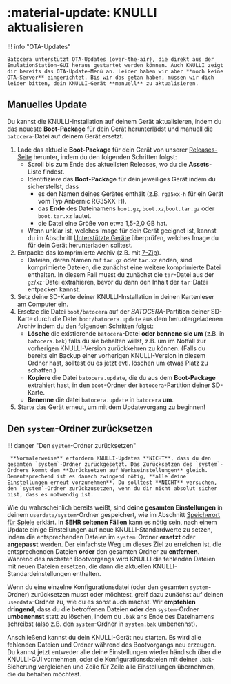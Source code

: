 #  :material-update: KNULLI aktualisieren

!!! info "OTA-Updates"

    Batocera unterstützt OTA-Updates (over-the-air), die direkt aus der EmulationStation-GUI heraus gestartet werden können. Auch KNULLI zeigt dir bereits das OTA-Update-Menü an. Leider haben wir aber **noch keine OTA-Server** eingerichtet. Bis wir das getan haben, müssen wir dich leider bitten, dein KNULLI-Gerät **manuell** zu aktualisieren.

## Manuelles Update

Du kannst die KNULLI-Installation auf deinem Gerät aktualisieren, indem du das neueste **Boot-Package** für dein Gerät herunterlädst und manuell die `batocera`-Datei auf deinem Gerät ersetzt.

1. Lade das aktuelle **Boot-Package** für dein Gerät von unserer [Releases-Seite](https://github.com/knulli-cfw/distribution/releases/latest) herunter, indem du den folgenden Schritten folgst:
    * Scroll bis zum Ende des aktuellsten Releases, wo du die **Assets**-Liste findest.
    * Identifiziere das **Boot-Package** für dein jeweiliges Gerät indem du sicherstellst, dass
        * es den Namen deines Gerätes enthält (z.B. `rg35xx-h` für ein Gerät vom Typ Anbernic RG35XX-H).
        * das **Ende** des Dateinamens `boot.gz`, `boot.xz`,`boot.tar.gz` oder `boot.tar.xz` lautet.
        * die Datei eine Größe von etwa 1,5-2,0 GB hat.
    * Wenn unklar ist, welches Image für dein Gerät geeignet ist, kannst du im Abschnitt [Unterstützte Geräte](../../devices) überprüfen, welches Image du für dein Gerät herunterladen solltest.
2. Entpacke das komprimierte Archiv (z.B. mit [7-Zip](https://7-zip.org/)).
    * Dateien, deren Namen mit `tar.gz` oder `tar.xz` enden, sind komprimierte Dateien, die zunächst eine weitere komprimierte Datei enthalten. In diesem Fall musst du zunächst die `tar`-Datei aus der `gz`/`xz`-Datei extrahieren, bevor du dann den Inhalt der `tar`-Datei entpacken kannst.
3. Setz deine SD-Karte deiner KNULLI-Installation in deinen Kartenleser am Computer ein.
4. Ersetze die Datei `boot/batocera` auf der *BATOCERA*-Partition deiner SD-Karte durch die Datei `boot/batocera.update` aus dem heruntergeladenen Archiv indem du den folgenden Schritten folgst:
    * **Lösche** die existierende `batocera`-Datei **oder bennene sie um** (z.B. in `batocera.bak`) falls du sie behalten willst, z.B. um im Notfall zur vorherigen KNULLI-Version zurückkehren zu können. (Falls du bereits ein Backup einer vorherigen KNULLI-Version in diesem Ordner hast, solltest du es jetzt evtl. löschen um etwas Platz zu schaffen.)
    * **Kopiere** die Datei `batocera.update`, die du aus dem **Boot-Package** extrahiert hast, in den `boot`-Ordner der `batocera`-Partition deiner SD-Karte.
    * **Benenne** die datei `batocera.update` in `batocera` **um**.
5. Starte das Gerät erneut, um mit dem Updatevorgang zu beginnen!

## Den `system`-Ordner zurücksetzen

!!! danger "Den `system`-Ordner zurücksetzen"

     **Normalerweise** erfordern KNULLI-Updates **NICHT**, dass du den gesamten `system`-Ordner zurückgesetzt. Das Zurücksetzen des `system`-Ordners kommt dem **Zurücksetzen auf Werkseinstellungen** gleich. Dementsprechend ist es danach zwingend nötig, **alle deine Einstellungen erneut vorzunehmen**. Du solltest **NICHT** versuchen, den `system`-Ordner zurückzusetzen, wenn du dir nicht absolut sicher bist, dass es notwendig ist.

Wie du wahrscheinlich bereits weißt, sind **deine gesamten Einstellungen** in deinem `userdata/system`-Ordner gespeichert, wie im Abschnitt [Speicherort für Spiele](../add-games/game-storage) erklärt. In **SEHR seltenen Fällen** kann es nötig sein, nach einem Update einige Einstellungen auf neue KNULLI-Standardwerte zu setzen, indem die entsprechenden Dateien im `system`-Ordner **ersetzt** oder **angepasst** werden. Der einfachste Weg um dieses Ziel zu erreichen ist, die entsprechenden Dateien **order** den gesamten Ordner zu **entfernen**. Während des nächsten Bootvorgangs wird KNULLI die fehlenden Dateien mit neuen Dateien ersetzen, die dann die aktuellen KNULLI-Standardeinstellungen enthalten.

Wenn du eine einzelne Konfigurationsdatei (oder den gesamten `system`-Ordner) zurücksetzen musst oder möchtest, greif dazu zunächst auf deinen `userdata`-Ordner zu, wie du es sonst auch machst. Wir **empfehlen dringend**, dass du die betroffenen Dateien **oder** den `system`-Ordner **umbenennst** statt zu löschen, indem du `.bak` ans Ende des Dateinamens schreibst (also z.B. den `system`-Ordner in `system.bak` umbenennst).

Anschließend kannst du dein KNULLI-Gerät neu starten. Es wird alle fehlenden Dateien und Ordner während des Bootvorgangs neu erzeugen. Du kannst jetzt entweder alle deine Einstellungen wieder händisch über die KNULLI-GUI vornehmen, oder die Konfigurationsdateien mit deiner `.bak`-Sicherung vergleichen und Zeile für Zeile alle Einstellungen übernehmen, die du behalten möchtest.

